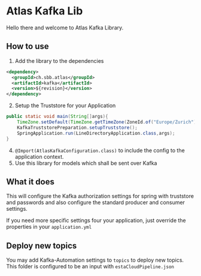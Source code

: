 # Atlas Kafka Lib

Hello there and welcome to Atlas Kafka Library.

## How to use

1. Add the library to the dependencies
```xml
<dependency>
  <groupId>ch.sbb.atlas</groupId>
  <artifactId>kafka</artifactId>
  <version>${revision}</version>
</dependency>
```

2. Setup the Truststore for your Application

```java
public static void main(String[]args){
    TimeZone.setDefault(TimeZone.getTimeZone(ZoneId.of("Europe/Zurich")));
    KafkaTruststorePreparation.setupTruststore();
    SpringApplication.run(LineDirectoryApplication.class,args);
}
```

4. `@Import(AtlasKafkaConfiguration.class)` to include the config to the application context.
3. Use this library for models which shall be sent over Kafka

## What it does

This will configure the Kafka authorization settings for spring with truststore and passwords and also configure the standard producer and consumer settings.

If you need more specific settings four your application, just override the properties in your `application.yml`

## Deploy new topics

You may add Kafka-Automation settings to `topics` to deploy new topics. This folder is configured to be an input with `estaCloudPipeline.json`